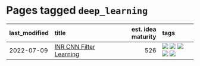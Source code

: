# Pages tagged `deep_learning`

|last_modified|title|est. idea maturity|tags
|:---|:---|---:|:---|
|2022-07-09|[INR CNN Filter Learning](../INR_CNN_filter_learning.md)|526|[![](https://img.shields.io/badge/tag-CNN-82f6b0)](../tags/CNN.md) [![](https://img.shields.io/badge/tag-INR-7a169c)](../tags/INR.md) [![](https://img.shields.io/badge/tag-deep_learning-254eb)](../tags/deep_learning.md) [![](https://img.shields.io/badge/tag-experimental-7c795e)](../tags/experimental.md) [![](https://img.shields.io/badge/tag-filter_learning-fde018)](../tags/filter_learning.md)|